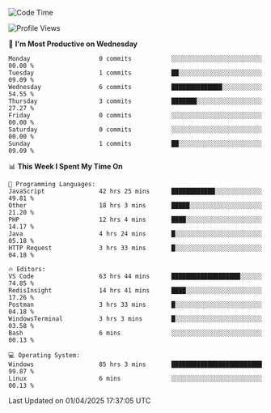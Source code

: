 <!--START_SECTION:waka-->
![Code Time](http://img.shields.io/badge/Code%20Time-4%2C516%20hrs%2052%20mins-blue)

![Profile Views](http://img.shields.io/badge/Profile%20Views-7-blue)

📅 **I'm Most Productive on Wednesday** 

```text
Monday                   0 commits           ░░░░░░░░░░░░░░░░░░░░░░░░░   00.00 % 
Tuesday                  1 commits           ██░░░░░░░░░░░░░░░░░░░░░░░   09.09 % 
Wednesday                6 commits           ██████████████░░░░░░░░░░░   54.55 % 
Thursday                 3 commits           ███████░░░░░░░░░░░░░░░░░░   27.27 % 
Friday                   0 commits           ░░░░░░░░░░░░░░░░░░░░░░░░░   00.00 % 
Saturday                 0 commits           ░░░░░░░░░░░░░░░░░░░░░░░░░   00.00 % 
Sunday                   1 commits           ██░░░░░░░░░░░░░░░░░░░░░░░   09.09 % 
```


📊 **This Week I Spent My Time On** 

```text
💬 Programming Languages: 
JavaScript               42 hrs 25 mins      ████████████░░░░░░░░░░░░░   49.81 % 
Other                    18 hrs 3 mins       █████░░░░░░░░░░░░░░░░░░░░   21.20 % 
PHP                      12 hrs 4 mins       ████░░░░░░░░░░░░░░░░░░░░░   14.17 % 
Java                     4 hrs 24 mins       █░░░░░░░░░░░░░░░░░░░░░░░░   05.18 % 
HTTP Request             3 hrs 33 mins       █░░░░░░░░░░░░░░░░░░░░░░░░   04.18 % 

🔥 Editors: 
VS Code                  63 hrs 44 mins      ███████████████████░░░░░░   74.85 % 
RedisInsight             14 hrs 41 mins      ████░░░░░░░░░░░░░░░░░░░░░   17.26 % 
Postman                  3 hrs 33 mins       █░░░░░░░░░░░░░░░░░░░░░░░░   04.18 % 
WindowsTerminal          3 hrs 3 mins        █░░░░░░░░░░░░░░░░░░░░░░░░   03.58 % 
Bash                     6 mins              ░░░░░░░░░░░░░░░░░░░░░░░░░   00.13 % 

💻 Operating System: 
Windows                  85 hrs 3 mins       █████████████████████████   99.87 % 
Linux                    6 mins              ░░░░░░░░░░░░░░░░░░░░░░░░░   00.13 % 
```


 Last Updated on 01/04/2025 17:37:05 UTC
<!--END_SECTION:waka-->
